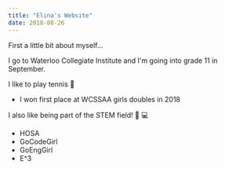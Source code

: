 ```yaml
---
title: "Elina's Website"
date: 2018-08-26
---
```


First a little bit about myself...

I go to Waterloo Collegiate Institute and I'm going into grade 11 in September. 

I like to play tennis :tennis:
- I won first place at WCSSAA girls doubles in 2018

I also like being part of the STEM field! :girl: :computer:
- HOSA
- GoCodeGirl
- GoEngGirl
- E^3

